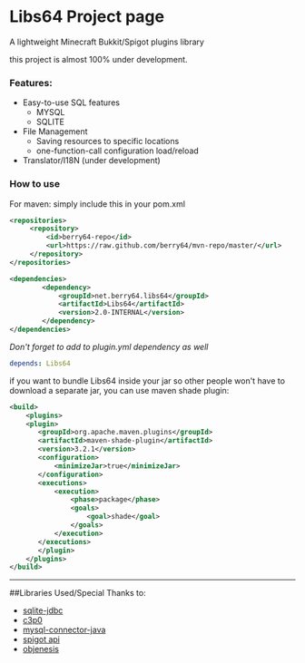# Libs64 Project page

A lightweight Minecraft Bukkit/Spigot plugins library

this project is almost 100% under development.

### Features:
- Easy-to-use SQL features
    - MYSQL
    - SQLITE
- File Management
    - Saving resources to specific locations
    - one-function-call configuration load/reload
- Translator/I18N (under development)

### How to use
For maven:
simply include this in your pom.xml
```xml
<repositories>
     <repository>
         <id>berry64-repo</id>
         <url>https://raw.github.com/berry64/mvn-repo/master/</url>
     </repository>
</repositories>

<dependencies>
        <dependency>
            <groupId>net.berry64.libs64</groupId>
            <artifactId>Libs64</artifactId>
            <version>2.0-INTERNAL</version>
        </dependency>
</dependencies>
```

*Don't forget to add to plugin.yml dependency as well*
```yml
depends: Libs64
```



if you want to bundle Libs64 inside your jar so other people won't have to download a separate jar, you can use maven shade plugin:
```xml
<build>
    <plugins>
    <plugin>
       <groupId>org.apache.maven.plugins</groupId>
       <artifactId>maven-shade-plugin</artifactId>
       <version>3.2.1</version>
       <configuration>
           <minimizeJar>true</minimizeJar>
       </configuration>
       <executions>
           <execution>
               <phase>package</phase>
               <goals>
                   <goal>shade</goal>
               </goals>
           </execution>
       </executions>
       </plugin>
    </plugins>
</build>
```
---
##Libraries Used/Special Thanks to:
- [sqlite-jdbc](https://github.com/xerial/sqlite-jdbc)
- [c3p0](https://www.mchange.com/projects/c3p0/)
- [mysql-connector-java](https://dev.mysql.com/downloads/connector/j/)
- [spigot api](https://www.spigotmc.org/)
- [objenesis](http://objenesis.org/)
